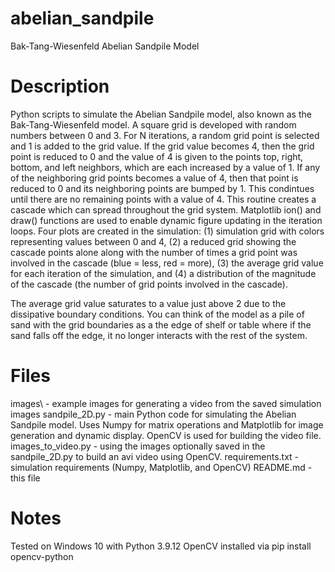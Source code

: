 # abelian_sandpile
Bak-Tang-Wiesenfeld Abelian Sandpile Model

# Description
Python scripts to simulate the Abelian Sandpile model, also known as the Bak-Tang-Wiesenfeld model. A square grid is developed with random numbers between 0 and 3. For N iterations, a random grid point is selected and 1 is added to the grid value. If the grid value becomes 4, then the grid point is reduced to 0 and the value of 4 is given to the points top, right, bottom, and left neighbors, which are each increased by a value of 1. If any of the neighboring grid points becomes a value of 4, then that point is reduced to 0 and its neighboring points are bumped by 1. This condintues until there are no remaining points with a value of 4. This routine creates a cascade which can spread throughout the grid system. Matplotlib ion() and draw() functions are used to enable dynamic figure updating in the iteration loops. Four plots are created in the simulation: (1) simulation grid with colors representing values between 0 and 4, (2) a reduced grid showing the cascade points alone along with the number of times a grid point was involved in the cascade (blue = less, red = more), (3) the average grid value for each iteration of the simulation, and (4) a distribution of the magnitude of the cascade (the number of grid points involved in the cascade). 

The average grid value saturates to a value just above 2 due to the dissipative boundary conditions. You can think of the model as a pile of sand with the grid boundaries as a the edge of shelf or table where if the sand falls off the edge, it no longer interacts with the rest of the system. 

# Files
images\ - example images for generating a video from the saved simulation images
sandpile_2D.py - main Python code for simulating the Abelian Sandpile model. Uses Numpy for matrix operations and Matplotlib for image generation and dynamic display. OpenCV is used for building the video file. 
images_to_video.py - using the images optionally saved in the sandpile_2D.py to build an avi video using OpenCV. 
requirements.txt - simulation requirements (Numpy, Matplotlib, and OpenCV)
README.md - this file

# Notes
Tested on Windows 10 with Python 3.9.12
OpenCV installed via
pip install opencv-python
